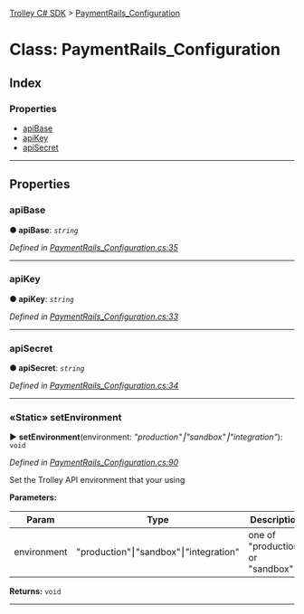 [Trolley C# SDK](../README.md) > [PaymentRails_Configuration](../classes/PaymentRails_Configuration.md)



# Class: PaymentRails_Configuration

## Index

### Properties

* [apiBase](PaymentRails_Configuration.md#apibase)
* [apiKey](PaymentRails_Configuration.md#apikey)
* [apiSecret](PaymentRails_Configuration.md#apisecret)




---
## Properties
<a id="apibase"></a>

###  apiBase

**●  apiBase**:  *`string`* 

*Defined in [PaymentRails_Configuration.cs:35](https://github.com/PaymentRails/paymentrails_dotnet/tree/master/paymentrails/PaymentRails_Configuration.cs#L35)*





___

<a id="apikey"></a>

###  apiKey

**●  apiKey**:  *`string`* 

*Defined in [PaymentRails_Configuration.cs:33](https://github.com/PaymentRails/paymentrails_dotnet/tree/master/paymentrails/PaymentRails_Configuration.cs#L33)*





___

<a id="apisecret"></a>

###  apiSecret

**●  apiSecret**:  *`string`* 

*Defined in [PaymentRails_Configuration.cs:34](https://github.com/PaymentRails/paymentrails_dotnet/tree/master/paymentrails/PaymentRails_Configuration.cs#L34)*




___

<a id="setenvironment"></a>

### «Static» setEnvironment

► **setEnvironment**(environment: *"production"⎮"sandbox"⎮"integration"*): `void`



*Defined in [PaymentRails_Configuration.cs:90](https://github.com/PaymentRails/paymentrails_dotnet/tree/master/paymentrails/PaymentRails_Configuration.cs#L90)*



Set the Trolley API environment that your using


**Parameters:**

| Param | Type | Description |
| ------ | ------ | ------ |
| environment | "production"⎮"sandbox"⎮"integration"   |  one of "production" or "sandbox" |





**Returns:** `void`




___


